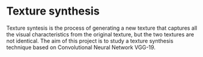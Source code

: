 # Texture synthesis
Texture syntesis is the process of generating a new texture that captures all the visual characteristics from the original texture, but the two textures are not identical.
The aim of this project is to study a texture synthesis technique based on Convolutional Neural Network VGG-19.
